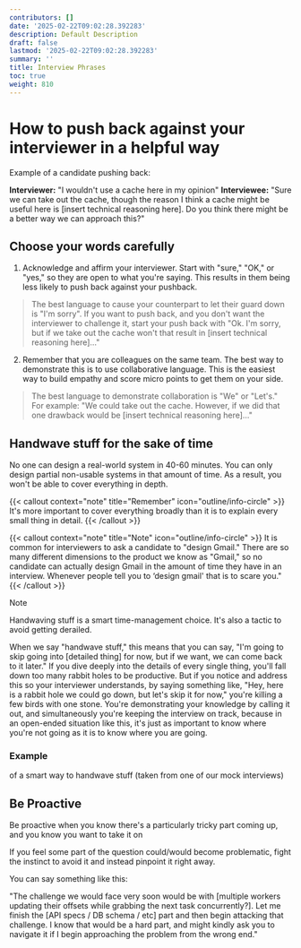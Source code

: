 ```yaml
---
contributors: []
date: '2025-02-22T09:02:28.392283'
description: Default Description
draft: false
lastmod: '2025-02-22T09:02:28.392283'
summary: ''
title: Interview Phrases
toc: true
weight: 810
---
```


# How to push back against your interviewer in a helpful way

Example of a candidate pushing back:

**Interviewer:** "I wouldn't use a cache here in my opinion"
**Interviewee:** "Sure we can take out the cache, though the reason I think a cache might be useful here is [insert technical reasoning here]. Do you think there might be a better way we can approach this?"

## Choose your words carefully

1. Acknowledge and affirm your interviewer. Start with "sure," "OK," or "yes," so they are open to what you're saying. This results in them being less likely to push back against your pushback.

> The best language to cause your counterpart to let their guard down is "I'm sorry". If you want to push back, and you don't want the interviewer to challenge it, start your push back with "Ok. I'm sorry, but if we take out the cache won't that result in [insert technical reasoning here]…"

2. Remember that you are colleagues on the same team. The best way to demonstrate this is to use collaborative language. This is the easiest way to build empathy and score micro points to get them on your side.

> The best language to demonstrate collaboration is "We" or "Let's." For example: "We could take out the cache. However, if we did that one drawback would be [insert technical reasoning here]…"

## Handwave stuff for the sake of time

No one can design a real-world system in 40-60 minutes. You can only design partial non-usable systems in that amount of time. As a result, you won't be able to cover everything in depth.

{{< callout context="note" title="Remember" icon="outline/info-circle" >}}
It's more important to cover everything broadly than it is to explain every small thing in detail.
{{< /callout >}}

{{< callout context="note" title="Note" icon="outline/info-circle" >}}
It is common for interviewers to ask a candidate to "design Gmail." There are so many different dimensions to the product we know as "Gmail," so no candidate can actually design Gmail in the amount of time they have in an interview. Whenever people tell you to ‘design gmail' that is to scare you."
{{< /callout >}}

>[!note]
> Handwaving stuff is a smart time-management choice. It's also a tactic to avoid getting derailed.

When we say "handwave stuff," this means that you can say, "I'm going to skip going into [detailed thing] for now, but if we want, we can come back to it later." If you dive deeply into the details of every single thing, you'll fall down too many rabbit holes to be productive. But if you notice and address this so your interviewer understands, by saying something like, "Hey, here is a rabbit hole we could go down, but let's skip it for now," you're killing a few birds with one stone. You're demonstrating your knowledge by calling it out, and simultaneously you're keeping the interview on track, because in an open-ended situation like this, it's just as important to know where you're not going as it is to know where you are going.

### Example

of a smart way to handwave stuff (taken from one of our mock interviews)

## Be Proactive

Be proactive when you know there's a particularly tricky part coming up, and you know you want to take it on

If you feel some part of the question could/would become problematic, fight the instinct to avoid it and instead pinpoint it right away.

You can say something like this:

"The challenge we would face very soon would be with [multiple workers updating their offsets while grabbing the next task concurrently?]. Let me finish the [API specs / DB schema / etc] part and then begin attacking that challenge. I know that would be a hard part, and might kindly ask you to navigate it if I begin approaching the problem from the wrong end."
